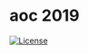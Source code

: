 # aoc 2019

[![License](http://img.shields.io/:license-Apache%202-green.svg)](http://www.apache.org/licenses/LICENSE-2.0.txt)
